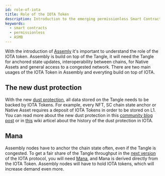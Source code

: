 ```yaml
---
id: role-of-iota
title: Role of the IOTA Token
description: Introduction to the emerging permissionless Smart Contracts network
keywords:
  - smart contracts
  - permissionless
  - ASMB
---
```


With the introduction of [Assemly](./assembly) it's important to understand the role of the IOTA token. Assembly is build on top of the Tangle, it will need the Tangle for anchored state updates, interoperability between chains, for Native Assets and general access to a congested network. There are two main usages of the IOTA Token in Assembly and everyting build on top of IOTA.

## The new dust protection

With the new [dust protection](https://github.com/iotaledger/tips/pull/39), all data stored on the Tangle needs to be backed by IOTA Tokens. For example, every NFT, SC chain state anchor or Native Asset requires a deposit of IOTA Tokens in order to be stored on L1. You can read more about the new dust protection in this [community blog post](https://medium.com/@wernerderchamp/dust-protection-on-the-iota-network-an-eli12-d8ca567a2d36) or in [this](./dust-protection#new-tokenisation-framework) wiki articel about the history of the dust protection in IOTA.

## Mana

Assembly nodes have to anchor the chain state often, even if the Tangle is congested. To get a fair share of the Tangle throughput in the [next version](https://v2.iota.org) of the IOTA protocol, you will need [Mana](/IOTA-2.0-Research-Specifications/5.3Mana), and Mana is derived directly from the IOTA Token. Assembly nodes will have to hold IOTA tokens, which will increase demand even more.
